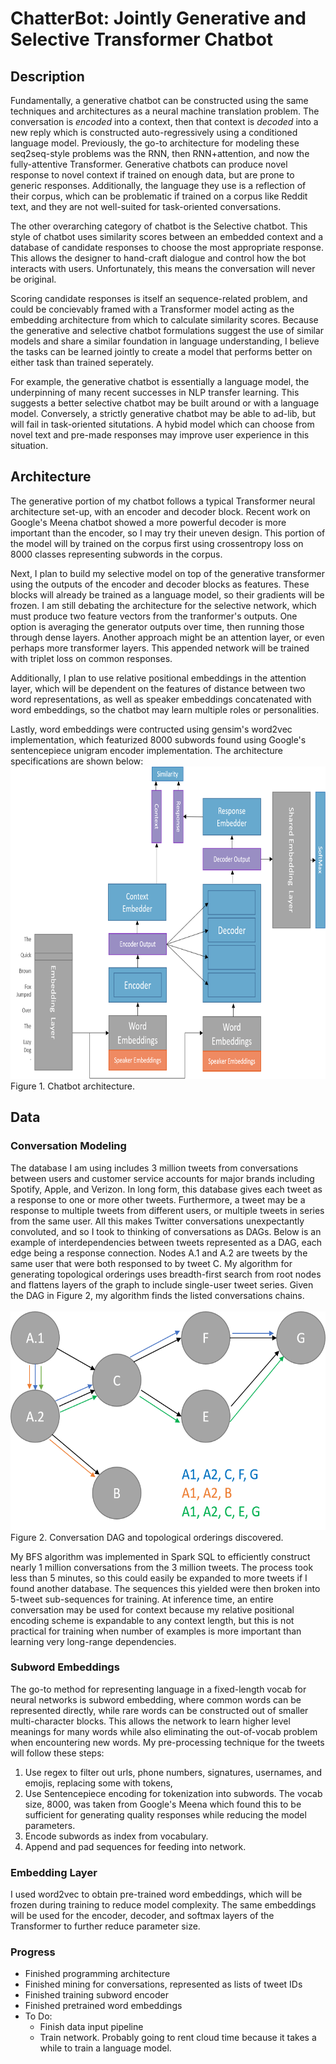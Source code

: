 # ChatterBot: Jointly Generative and Selective Transformer Chatbot

## Description

Fundamentally, a generative chatbot can be constructed using the same techniques and architectures as a neural machine translation problem. The conversation is *encoded* into a context, then that context is *decoded* into a new reply which is constructed auto-regressively using a conditioned language model. Previously, the go-to architecture for modeling these seq2seq-style problems was the RNN, then RNN+attention, and now the fully-attentive Transformer. Generative chatbots can produce novel response to novel context if trained on enough data, but are prone to generic responses. Additionally, the language they use is a reflection of their corpus, which can be problematic if trained on a corpus like Reddit text, and they are not well-suited for task-oriented conversations.

The other overarching category of chatbot is the Selective chatbot. This style of chatbot uses similarity scores between an embedded context and a database of candidate responses to choose the most appropriate response. This allows the designer to hand-craft dialogue and control how the bot interacts with users. Unfortunately, this means the conversation will never be original.

Scoring candidate responses is itself an sequence-related problem, and could be concievably framed with a Transformer model acting as the embedding architecture from which to calculate similarity scores. Because the generative and selective chatbot formulations suggest the use of similar models and share a similar foundation in language understanding, I believe the tasks can be learned jointly to create a model that performs better on either task than trained seperately. 

For example, the generative chatbot is essentially a language model, the underpinning of many recent successes in NLP transfer learning. This suggests a better selective chatbot may be built around or with a language model. Conversely, a strictly generative chatbot may be able to ad-lib, but will fail in task-oriented situtations. A hybid model which can choose from novel text and pre-made responses may improve user experience in this situation.

## Architecture

The generative portion of my chatbot follows a typical Transformer neural architecture set-up, with an encoder and decoder block. Recent work on Google's Meena chatbot showed a more powerful decoder is more important than the encoder, so I may try their uneven design. This portion of the model will by trained on the corpus first using crossentropy loss on 8000 classes representing subwords in the corpus.

Next, I plan to build my selective model on top of the generative transformer using the outputs of the encoder and decoder blocks as features. These blocks will already be trained as a language model, so their gradients will be frozen. I am still debating the architecture for the selective network, which must produce two feature vectors from the tranformer's outputs. One option is averaging the generator outputs over time, then running those through dense layers. Another approach might be an attention layer, or even perhaps more transformer layers. This appended network will be trained with triplet loss on common responses.

Additionally, I plan to use relative positional embeddings in the attention layer, which will be dependent on the features of distance between two word representations, as well as speaker embeddings concatenated with word embeddings, so the chatbot may learn multiple roles or personalities.

Lastly, word embeddings were contructed using gensim's word2vec implementation, which featurized 8000 subwords found using Google's sentencepiece unigram encoder implementation. The architecture specifications are shown below:
<br><img src="readme_materials/architecture.png" height=500><br>
Figure 1. Chatbot architecture.<br>

## Data

### Conversation Modeling

The database I am using includes 3 million tweets from conversations between users and customer service accounts for major brands including Spotify, Apple, and Verizon. In long form, this database gives each tweet as a response to one or more other tweets. Furthermore, a tweet may be a response to multiple tweets from different users, or multiple tweets in series from the same user. All this makes Twitter conversations unexpectantly convoluted, and so I took to thinking of conversations as DAGs. Below is an example of interdependencies between tweets represented as a DAG, each edge being a response connection. Nodes A.1 and A.2 are tweets by the same user that were both responsed to by tweet C. My algorithm for generating topological orderings uses breadth-first search from root nodes and flattens layers of the graph to include single-user tweet series. Given the DAG in Figure 2, my algorithm finds the listed conversations chains.
<br><br>
<img src="readme_materials/DAG.png" height="350"><br>
Figure 2. Conversation DAG and topological orderings discovered.
<br>

My BFS algorithm was implemented in Spark SQL to efficiently construct nearly 1 million conversations from the 3 million tweets. The process took less than 5 minutes, so this could easily be expanded to more tweets if I found another database. The sequences this yielded were then broken into 5-tweet sub-sequences for training. At inference time, an entire conversation may be used for context because my relative positional encoding scheme is expandable to any context length, but this is not practical for training when number of examples is more important than learning very long-range dependencies. 

### Subword Embeddings

The go-to method for representing language in a fixed-length vocab for neural networks is subword embedding, where common words can be represented directly, while rare words can be constructed out of smaller multi-character blocks. This allows the network to learn higher level meanings for many words while also eliminating the out-of-vocab problem when encountering new words. My pre-processing technique for the tweets will follow these steps:

1. Use regex to filter out urls, phone numbers, signatures, usernames, and emojis, replacing some with tokens, 
2. Use Sentencepiece encoding for tokenization into subwords. The vocab size, 8000, was taken from Google's Meena which found this to be sufficient for generating quality responses while reducing the model parameters.
3. Encode subwords as index from vocabulary.
4. Append and pad sequences for feeding into network.

### Embedding Layer

I used word2vec to obtain pre-trained word embeddings, which will be frozen during training to reduce model complexity. The same embeddings will be used for the encoder, decoder, and softmax layers of the Transformer to further reduce parameter size. 

### Progress

* Finished programming architecture
* Finished mining for conversations, represented as lists of tweet IDs
* Finished training subword encoder
* Finished pretrained word embeddings
* To Do:
  * Finish data input pipeline
  * Train network. Probably going to rent cloud time because it takes a while to train a language model.